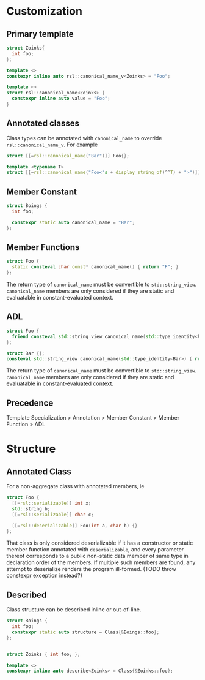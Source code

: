 # Customization

## Primary template
```cpp
struct Zoinks{
  int foo;
};

template <>
constexpr inline auto rsl::canonical_name_v<Zoinks> = "Foo";

template <>
struct rsl::canonical_name<Zoinks> {
  constexpr inline auto value = "Foo";
}
```

## Annotated classes
Class types can be annotated with `canonical_name` to override `rsl::canonical_name_v`. For example
```cpp
struct [[=rsl::canonical_name("Bar")]] Foo{};

template <typename T>
struct [[=rsl::canonical_name("Foo<"s + display_string_of(^^T) + ">")]] Bar {};
```


## Member Constant
```cpp
struct Boings {
  int foo;

  constexpr static auto canonical_name = "Bar";
};

```

## Member Functions
```cpp
struct Foo {
  static consteval char const* canonical_name() { return "F"; }
};
```
The return type of `canonical_name` must be convertible to `std::string_view`. `canonical_name` members are only considered if they are static and evaluatable in constant-evaluated context.

## ADL
```cpp
struct Foo {
  friend consteval std::string_view canonical_name(std::type_identity<Foo>) { return "A"; }
};

struct Bar {};
consteval std::string_view canonical_name(std::type_identity<Bar>) { return "B"; }
```

The return type of `canonical_name` must be convertible to `std::string_view`. `canonical_name` members are only considered if they are static and evaluatable in constant-evaluated context.

## Precedence
Template Specialization > Annotation > Member Constant > Member Function > ADL 



# Structure

## Annotated Class
For a non-aggregate class with annotated members, ie
```cpp
struct Foo {
  [[=rsl::serializable]] int x;
  std::string b;
  [[=rsl::serializable]] char c;

  [[=rsl::deserializable]] Foo(int a, char b) {}
};
```
That class is only considered deserializable if it has a constructor or static member function annotated with `deserializable`, and every parameter thereof corresponds to a public non-static data member of same type in declaration order of the members. If multiple such members are found, any attempt to deserialize renders the program ill-formed. (TODO throw constexpr exception instead?)

## Described
Class structure can be described inline or out-of-line.
```cpp
struct Boings {
  int foo;
  constexpr static auto structure = Class{&Boings::foo};
};


struct Zoinks { int foo; };

template <>
constexpr inline auto describe<Zoinks> = Class{&Zoinks::foo};
```

